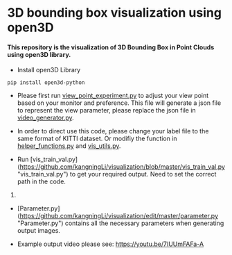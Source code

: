 
3D bounding box visualization using open3D
=====
#### This repository is the visualization of 3D Bounding Box in Point Clouds using open3D library.

- Install open3D Library
```
pip install open3d-python
``` 

- Please first run [view_point_experiment.py](https://github.com/kangningLi/visualization/blob/master/view_point_experiment%20.py "view_point_experiment.py") to adjust your view point based on your monitor and preference. This file will generate a json file to represent the view parameter, please replace the json file in [video_generator.py](https://github.com/kangningLi/visualization/edit/master/video_generator.py "video_generator.py").

- In order to direct use this code, please change your label file to the same format of KITTI dataset. Or modifiy the function in [helper_functions.py](https://github.com/kangningLi/visualization/blob/master/helper_functions.py "helper_functions.py") and [vis_utils.py](https://github.com/kangningLi/visualization/blob/master/vis_utils.py "vis_utils.py").

- Run [vis_train_val.py] (https://github.com/kangningLi/visualization/blob/master/vis_train_val.py "vis_train_val.py") to get your required output. Need to set the correct path in the code.
1. 

- [Parameter.py] (https://github.com/kangningLi/visualization/edit/master/parameter.py "Parameter.py") contains all the necessary parameters when generating output images.

- Example output video please see:  https://youtu.be/7IUUmFAFa-A
